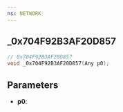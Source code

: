 ```yaml
---
ns: NETWORK
---
```

## _0x704F92B3AF20D857

```c
// 0x704F92B3AF20D857
void _0x704F92B3AF20D857(Any p0);
```

## Parameters
* **p0**:
